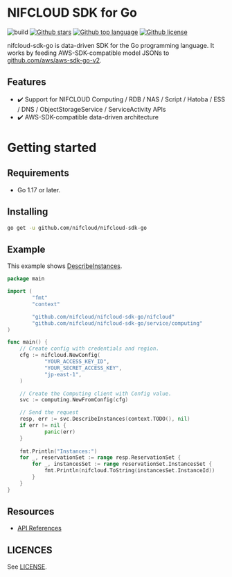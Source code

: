 # NIFCLOUD SDK for Go

![build](https://github.com/nifcloud/nifcloud-sdk-go/workflows/Build/badge.svg)
[![Github stars](https://img.shields.io/github/stars/nifcloud/nifcloud-sdk-go)](https://github.com/nifcloud/nifcloud-sdk-go/stargazers)
[![Github top language](https://img.shields.io/github/languages/top/nifcloud/nifcloud-sdk-go)](https://github.com/nifcloud/nifcloud-sdk-go/)
[![Github license](https://img.shields.io/github/license/nifcloud/nifcloud-sdk-go)](https://github.com/nifcloud/nifcloud-sdk-go/)

nifcloud-sdk-go is data-driven SDK for the Go programming language.
It works by feeding AWS-SDK-compatible model JSONs to [github.com/aws/aws-sdk-go-v2](https://github.com/aws/aws-sdk-go-v2).

## Features

* :heavy_check_mark: Support for NIFCLOUD Computing / RDB / NAS / Script / Hatoba / ESS / DNS / ObjectStorageService / ServiceActivity APIs
* :heavy_check_mark: AWS-SDK-compatible data-driven architecture

# Getting started

## Requirements

* Go 1.17 or later.

## Installing

```sh
go get -u github.com/nifcloud/nifcloud-sdk-go
```

## Example

This example shows [DescribeInstances](https://pfs.nifcloud.com/api/rest/DescribeInstances.htm).

```go
package main

import (
        "fmt"
        "context"

        "github.com/nifcloud/nifcloud-sdk-go/nifcloud"
        "github.com/nifcloud/nifcloud-sdk-go/service/computing"
)

func main() {
    // Create config with credentials and region.
    cfg := nifcloud.NewConfig(
            "YOUR_ACCESS_KEY_ID",
            "YOUR_SECRET_ACCESS_KEY",
            "jp-east-1",
    )

    // Create the Computing client with Config value.
    svc := computing.NewFromConfig(cfg)

    // Send the request
    resp, err := svc.DescribeInstances(context.TODO(), nil)
    if err != nil {
            panic(err)
    }
    
    fmt.Println("Instances:")
    for _, reservationSet := range resp.ReservationSet {
        for _, instancesSet := range reservationSet.InstancesSet {
            fmt.Println(nifcloud.ToString(instancesSet.InstanceId))
        }
    }
}
```

## Resources

- [API References](https://pfs.nifcloud.com/api/)

## LICENCES

See [LICENSE](LICENSE).
